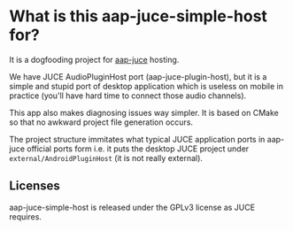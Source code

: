 # What is this aap-juce-simple-host for?

It is a dogfooding project for [aap-juce](https://github.com/atsushieno/aap-juce) hosting.

We have JUCE AudioPluginHost port (aap-juce-plugin-host), but it is a
simple and stupid port of desktop application which is useless on mobile
in practice (you'll have hard time to connect those audio channels).

This app also makes diagnosing issues way simpler. It is based on CMake
so that no awkward project file generation occurs.

The project structure immitates what typical JUCE application ports in
aap-juce official ports form i.e. it puts the desktop JUCE project under
`external/AndroidPluginHost` (it is not really external).

## Licenses

aap-juce-simple-host is released under the GPLv3 license as JUCE requires.

